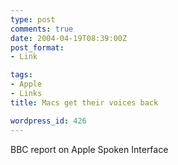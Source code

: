 ```yaml
---
type: post
comments: true
date: 2004-04-19T08:39:00Z
post_format:
- Link

tags:
- Apple
- Links
title: Macs get their voices back

wordpress_id: 426
---
```


BBC report on Apple Spoken Interface
